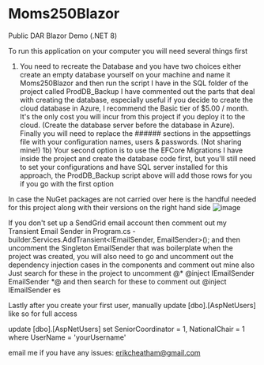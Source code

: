 # Moms250Blazor
Public DAR Blazor Demo (.NET 8)

To run this application on your computer you will need several things first

1) You need to recreate the Database and you have two choices either create an empty database yourself on your machine and name it Moms250Blazor and then run the script I have in the SQL folder of the project called ProdDB_Backup
    I have commented out the parts that deal with creating the database, especially useful if you decide to create the cloud database in Azure, I recommend the Basic tier of $5.00 / month.  It's the only cost you will incur from this project if you deploy it to the cloud.
    (Create the database server before the database in Azure).  Finally you will need to replace the ###### sections in the appsettings file with your configuration names, users & passwords.  (Not sharing mine!)
1b) Your second option is to use the EFCore Migrations I have inside the project and create the database code first, but you'll still need to set your configurations and have SQL server installed for this approach, the ProdDB_Backup script above will add those rows for you if you go with the first option

In case the NuGet packages are not carried over here is the handful needed for this project along with their versions on the right hand side
![image](https://github.com/erikcheatham/Moms250Blazor/assets/751184/6128d6dc-cef4-4566-924e-4dac0d233ae9)

If you don't set up a SendGrid email account then comment out my Transient Email Sender in Program.cs - builder.Services.AddTransient<IEmailSender, EmailSender>();
and then uncomment the Singleton EmailSender that was boilerplate when the project was created, you will also need to go and uncomment out the dependency injection cases in the components and comment out mine also
Just search for these in the project to uncomment @* @inject IEmailSender<ApplicationUser> EmailSender *@
and then search for these to comment out @inject IEmailSender es

Lastly after you create your first user, manually update [dbo].[AspNetUsers] like so for full access

  update [dbo].[AspNetUsers]
  set SeniorCoordinator = 1,
		NationalChair = 1
  where UserName = 'yourUsername'

email me if you have any issues: erikcheatham@gmail.com


